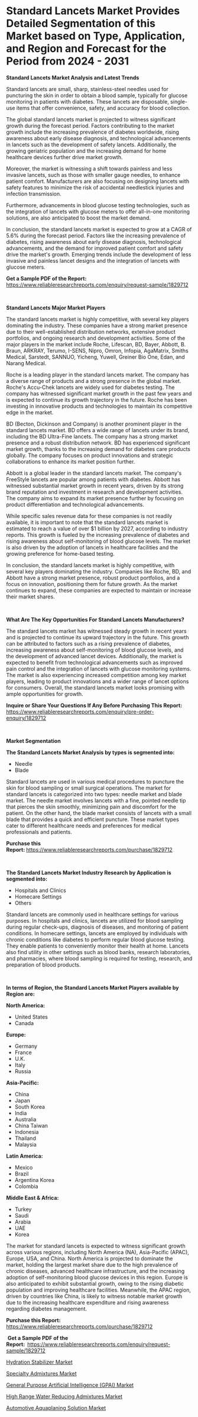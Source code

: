 <p><h1>Standard Lancets Market Provides Detailed Segmentation of this Market based on Type, Application, and Region and Forecast for the Period from 2024 - 2031</h1></p><p><strong>Standard Lancets Market Analysis and Latest Trends</strong></p>
<p><p>Standard lancets are small, sharp, stainless-steel needles used for puncturing the skin in order to obtain a blood sample, typically for glucose monitoring in patients with diabetes. These lancets are disposable, single-use items that offer convenience, safety, and accuracy for blood collection.</p><p>The global standard lancets market is projected to witness significant growth during the forecast period. Factors contributing to the market growth include the increasing prevalence of diabetes worldwide, rising awareness about early disease diagnosis, and technological advancements in lancets such as the development of safety lancets. Additionally, the growing geriatric population and the increasing demand for home healthcare devices further drive market growth.</p><p>Moreover, the market is witnessing a shift towards painless and less invasive lancets, such as those with smaller gauge needles, to enhance patient comfort. Manufacturers are also focusing on designing lancets with safety features to minimize the risk of accidental needlestick injuries and infection transmission.</p><p>Furthermore, advancements in blood glucose testing technologies, such as the integration of lancets with glucose meters to offer all-in-one monitoring solutions, are also anticipated to boost the market demand.</p><p>In conclusion, the standard lancets market is expected to grow at a CAGR of 5.6% during the forecast period. Factors like the increasing prevalence of diabetes, rising awareness about early disease diagnosis, technological advancements, and the demand for improved patient comfort and safety drive the market's growth. Emerging trends include the development of less invasive and painless lancet designs and the integration of lancets with glucose meters.</p></p>
<p><strong>Get a Sample PDF of the Report:&nbsp;</strong> <a href="https://www.reliableresearchreports.com/enquiry/request-sample/1829712">https://www.reliableresearchreports.com/enquiry/request-sample/1829712</a></p>
<p>&nbsp;</p>
<p><strong>Standard Lancets Major Market Players</strong></p>
<p><p>The standard lancets market is highly competitive, with several key players dominating the industry. These companies have a strong market presence due to their well-established distribution networks, extensive product portfolios, and ongoing research and development activities. Some of the major players in the market include Roche, Lifescan, BD, Bayer, Abbott, B. Braun, ARKRAY, Terumo, I-SENS, Nipro, Omron, Infopia, AgaMatrix, Smiths Medical, Sarstedt, SANNUO, Yicheng, Yuwell, Greiner Bio One, Edan, and Narang Medical.</p><p>Roche is a leading player in the standard lancets market. The company has a diverse range of products and a strong presence in the global market. Roche's Accu-Chek lancets are widely used for diabetes testing. The company has witnessed significant market growth in the past few years and is expected to continue its growth trajectory in the future. Roche has been investing in innovative products and technologies to maintain its competitive edge in the market.</p><p>BD (Becton, Dickinson and Company) is another prominent player in the standard lancets market. BD offers a wide range of lancets under its brand, including the BD Ultra-Fine lancets. The company has a strong market presence and a robust distribution network. BD has experienced significant market growth, thanks to the increasing demand for diabetes care products globally. The company focuses on product innovations and strategic collaborations to enhance its market position further.</p><p>Abbott is a global leader in the standard lancets market. The company's FreeStyle lancets are popular among patients with diabetes. Abbott has witnessed substantial market growth in recent years, driven by its strong brand reputation and investment in research and development activities. The company aims to expand its market presence further by focusing on product differentiation and technological advancements.</p><p>While specific sales revenue data for these companies is not readily available, it is important to note that the standard lancets market is estimated to reach a value of over $1 billion by 2027, according to industry reports. This growth is fueled by the increasing prevalence of diabetes and rising awareness about self-monitoring of blood glucose levels. The market is also driven by the adoption of lancets in healthcare facilities and the growing preference for home-based testing.</p><p>In conclusion, the standard lancets market is highly competitive, with several key players dominating the industry. Companies like Roche, BD, and Abbott have a strong market presence, robust product portfolios, and a focus on innovation, positioning them for future growth. As the market continues to expand, these companies are expected to maintain or increase their market shares.</p></p>
<p>&nbsp;</p>
<p><strong>What Are The Key Opportunities For Standard Lancets Manufacturers?</strong></p>
<p><p>The standard lancets market has witnessed steady growth in recent years and is projected to continue its upward trajectory in the future. This growth can be attributed to factors such as a rising prevalence of diabetes, increasing awareness about self-monitoring of blood glucose levels, and the development of advanced lancet devices. Additionally, the market is expected to benefit from technological advancements such as improved pain control and the integration of lancets with glucose monitoring systems. The market is also experiencing increased competition among key market players, leading to product innovations and a wider range of lancet options for consumers. Overall, the standard lancets market looks promising with ample opportunities for growth.</p></p>
<p><strong>Inquire or Share Your Questions If Any Before Purchasing This Report:</strong> <a href="https://www.reliableresearchreports.com/enquiry/pre-order-enquiry/1829712">https://www.reliableresearchreports.com/enquiry/pre-order-enquiry/1829712</a></p>
<p>&nbsp;</p>
<p><strong>Market Segmentation</strong></p>
<p><strong>The Standard Lancets Market Analysis by types is segmented into:</strong></p>
<p><ul><li>Needle</li><li>Blade</li></ul></p>
<p><p>Standard lancets are used in various medical procedures to puncture the skin for blood sampling or small surgical operations. The market for standard lancets is categorized into two types: needle market and blade market. The needle market involves lancets with a fine, pointed needle tip that pierces the skin smoothly, minimizing pain and discomfort for the patient. On the other hand, the blade market consists of lancets with a small blade that provides a quick and efficient puncture. These market types cater to different healthcare needs and preferences for medical professionals and patients.</p></p>
<p><strong>Purchase this Report:&nbsp;</strong><a href="https://www.reliableresearchreports.com/purchase/1829712">https://www.reliableresearchreports.com/purchase/1829712</a></p>
<p>&nbsp;</p>
<p><strong>The Standard Lancets Market Industry Research by Application is segmented into:</strong></p>
<p><ul><li>Hospitals and Clinics</li><li>Homecare Settings</li><li>Others</li></ul></p>
<p><p>Standard lancets are commonly used in healthcare settings for various purposes. In hospitals and clinics, lancets are utilized for blood sampling during regular check-ups, diagnosis of diseases, and monitoring of patient conditions. In homecare settings, lancets are employed by individuals with chronic conditions like diabetes to perform regular blood glucose testing. They enable patients to conveniently monitor their health at home. Lancets also find utility in other settings such as blood banks, research laboratories, and pharmacies, where blood sampling is required for testing, research, and preparation of blood products.</p></p>
<p>&nbsp;</p>
<p><strong>In terms of Region, the Standard Lancets Market Players available by Region are:</strong></p>
<p>
    <p> <strong> North America: </strong>
        <ul>
            <li>United States</li>
            <li>Canada</li>
        </ul>
        </p> 
    <p> <strong> Europe: </strong>
        <ul>
            <li>Germany</li>
            <li>France</li>
            <li>U.K.</li>
            <li>Italy</li>
            <li>Russia</li>
        </ul>
        </p> 
    <p> <strong> Asia-Pacific: </strong>
        <ul>
            <li>China</li>
            <li>Japan</li>
            <li>South Korea</li>
            <li>India</li>
            <li>Australia</li>
            <li>China Taiwan</li>
            <li>Indonesia</li>
            <li>Thailand</li>
            <li>Malaysia</li>
        </ul>
        </p> 
    <p> <strong> Latin America: </strong>
        <ul>
            <li>Mexico</li>
            <li>Brazil</li>
            <li>Argentina Korea</li>
            <li>Colombia</li>
        </ul>
        </p> 
    <p> <strong> Middle East & Africa: </strong>
        <ul>
            <li>Turkey</li>
            <li>Saudi</li>
            <li>Arabia</li>
            <li>UAE</li>
            <li>Korea</li>
        </ul>
    </p>
    </p>
<p><p>The market for standard lancets is expected to witness significant growth across various regions, including North America (NA), Asia-Pacific (APAC), Europe, USA, and China. North America is projected to dominate the market, holding the largest market share due to the high prevalence of chronic diseases, advanced healthcare infrastructure, and the increasing adoption of self-monitoring blood glucose devices in this region. Europe is also anticipated to exhibit substantial growth, owing to the rising diabetic population and improving healthcare facilities. Meanwhile, the APAC region, driven by countries like China, is likely to witness notable market growth due to the increasing healthcare expenditure and rising awareness regarding diabetes management.</p></p>
<p><strong>Purchase this Report: </strong><a href="https://www.reliableresearchreports.com/purchase/1829712">https://www.reliableresearchreports.com/purchase/1829712</a></p>
<p>&nbsp;<strong>Get a Sample PDF of the Report:&nbsp;&nbsp;</strong><a href="https://www.reliableresearchreports.com/enquiry/request-sample/1829712">https://www.reliableresearchreports.com/enquiry/request-sample/1829712</a></p>
<p><strong></strong></p>
<p><p><a href="https://medium.com/p/f054757abf36/edit">Hydration Stabilizer Market</a></p><p><a href="https://medium.com/@dinafritsch/analyzing-specialty-admixtures-market-global-industry-perspective-and-forecast-2024-to-2031-915d85265815">Specialty Admixtures Market</a></p><p><a href="https://github.com/lababdou/Market-Research-Report-List-1/blob/main/general-purpose-artificial-intelligence-gpai-market.md">General Purpose Artificial Intelligence (GPAI) Market</a></p><p><a href="https://medium.com/@dinafritsch/high-range-water-reducing-admixtures-market-size-and-market-trends-complete-industry-overview-7e9faaeb82fd">High Range Water Reducing Admixtures Market</a></p><p><a href="https://github.com/khayangel/Market-Research-Report-List-1/blob/main/automotive-aquaplaning-solution-market.md">Automotive Aquaplaning Solution Market</a></p></p>
